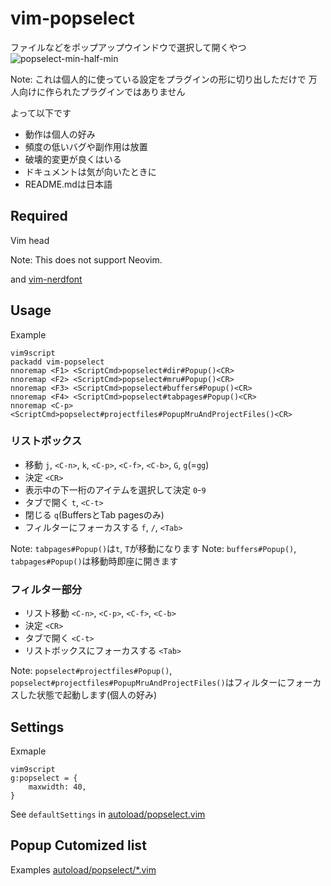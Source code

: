 # vim-popselect

ファイルなどをポップアップウインドウで選択して開くやつ
![popselect-min-half-min](https://github.com/user-attachments/assets/b9996b2e-2936-4168-9c5d-6ac4264a5d3f)

Note: これは個人的に使っている設定をプラグインの形に切り出しただけで
万人向けに作られたプラグインではありません

よって以下です

- 動作は個人の好み
- 頻度の低いバグや副作用は放置
- 破壊的変更が良くはいる
- ドキュメントは気が向いたときに
- README.mdは日本語

## Required

Vim head

Note: This does not support Neovim.


and [vim-nerdfont](https://github.com/lambdalisue/vim-nerdfont)

## Usage
Example
```
vim9script
packadd vim-popselect
nnoremap <F1> <ScriptCmd>popselect#dir#Popup()<CR>
nnoremap <F2> <ScriptCmd>popselect#mru#Popup()<CR>
nnoremap <F3> <ScriptCmd>popselect#buffers#Popup()<CR>
nnoremap <F4> <ScriptCmd>popselect#tabpages#Popup()<CR>
nnoremap <C-p> <ScriptCmd>popselect#projectfiles#PopupMruAndProjectFiles()<CR>
```

### リストボックス
- 移動 `j`, `<C-n>`, `k`, `<C-p>`, `<C-f>`, `<C-b>`, `G`, `g`(=`gg`)
- 決定 `<CR>`
- 表示中の下一桁のアイテムを選択して決定 `0`-`9`
- タブで開く `t`, `<C-t>`
- 閉じる `q`(BuffersとTab pagesのみ)
- フィルターにフォーカスする `f`, `/`, `<Tab>`

Note: `tabpages#Popup()`は`t`, `T`が移動になります
Note: `buffers#Popup()`, `tabpages#Popup()`は移動時即座に開きます

### フィルター部分
- リスト移動 `<C-n>`, `<C-p>`, `<C-f>`, `<C-b>`
- 決定 `<CR>`
- タブで開く `<C-t>`
- リストボックスにフォーカスする `<Tab>`

Note: `popselect#projectfiles#Popup()`, `popselect#projectfiles#PopupMruAndProjectFiles()`はフィルターにフォーカスした状態で起動します(個人の好み)

## Settings
Exmaple
```
vim9script
g:popselect = {
	maxwidth: 40,
}
```
See `defaultSettings` in [autoload/popselect.vim](autoload/popselect.vim)

## Popup Cutomized list
Examples
[autoload/popselect/*.vim](autoload/popselect)

